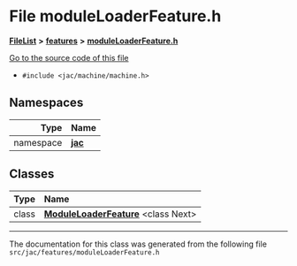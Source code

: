 

# File moduleLoaderFeature.h



[**FileList**](files.md) **>** [**features**](dir_6f95e06b732314161804ab1ef73c9681.md) **>** [**moduleLoaderFeature.h**](moduleLoaderFeature_8h.md)

[Go to the source code of this file](moduleLoaderFeature_8h_source.md)



* `#include <jac/machine/machine.h>`













## Namespaces

| Type | Name |
| ---: | :--- |
| namespace | [**jac**](namespacejac.md) <br> |


## Classes

| Type | Name |
| ---: | :--- |
| class | [**ModuleLoaderFeature**](classjac_1_1ModuleLoaderFeature.md) &lt;class Next&gt;<br> |



















































------------------------------
The documentation for this class was generated from the following file `src/jac/features/moduleLoaderFeature.h`

